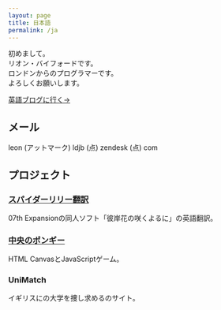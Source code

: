 ```yaml
---
layout: page
title: 日本語
permalink: /ja
---
```


初めまして。  
リオン・バイフォードです。  
ロンドンからのプログラマーです。  
よろしくお願いします。

[英語ブログに行く→](/)

## メール

leon (アットマーク) ldjb (点) zendesk (点) com

## プロジェクト

### [スパイダーリリー翻訳](http://www.spiderlilytranslations.com/)

07th Expansionの同人ソフト「彼岸花の咲くよるに」の英語翻訳。

### [中央のポンギー](http://ldjb.github.io/pongy/)

HTML CanvasとJavaScriptゲーム。

### UniMatch

イギリスにの大学を捜し求めるのサイト。
